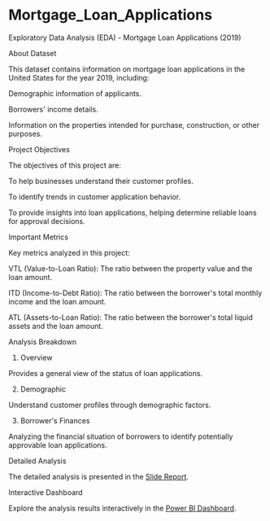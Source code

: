 # Mortgage_Loan_Applications
Exploratory Data Analysis (EDA) - Mortgage Loan Applications (2019)

About Dataset

This dataset contains information on mortgage loan applications in the United States for the year 2019, including:

Demographic information of applicants.

Borrowers' income details.

Information on the properties intended for purchase, construction, or other purposes.

Project Objectives

The objectives of this project are:

To help businesses understand their customer profiles.

To identify trends in customer application behavior.

To provide insights into loan applications, helping determine reliable loans for approval decisions.

Important Metrics

Key metrics analyzed in this project:

VTL (Value-to-Loan Ratio): The ratio between the property value and the loan amount.

ITD (Income-to-Debt Ratio): The ratio between the borrower's total monthly income and the loan amount.

ATL (Assets-to-Loan Ratio): The ratio between the borrower's total liquid assets and the loan amount.

Analysis Breakdown

1. Overview

Provides a general view of the status of loan applications.

2. Demographic

Understand customer profiles through demographic factors.

3. Borrower's Finances

Analyzing the financial situation of borrowers to identify potentially approvable loan applications.

Detailed Analysis

The detailed analysis is presented in the [Slide Report](https://www.canva.com/design/DAGRl9sIZ4w/tV6NLt_NWRyKJx_kseJdIw/edit).

Interactive Dashboard

Explore the analysis results interactively in the [Power BI Dashboard](https://app.powerbi.com/view?r=eyJrIjoiMGY1MWM2NTAtYTIzMi00MjI2LWExMGMtM2IwYzAzODNlNjU5IiwidCI6ImFmMWYzNzUzLTM5MjUtNGU2Zi05NDliLTk3YzAwNzMyMDgwMyIsImMiOjEwfQ%3D%3D).
